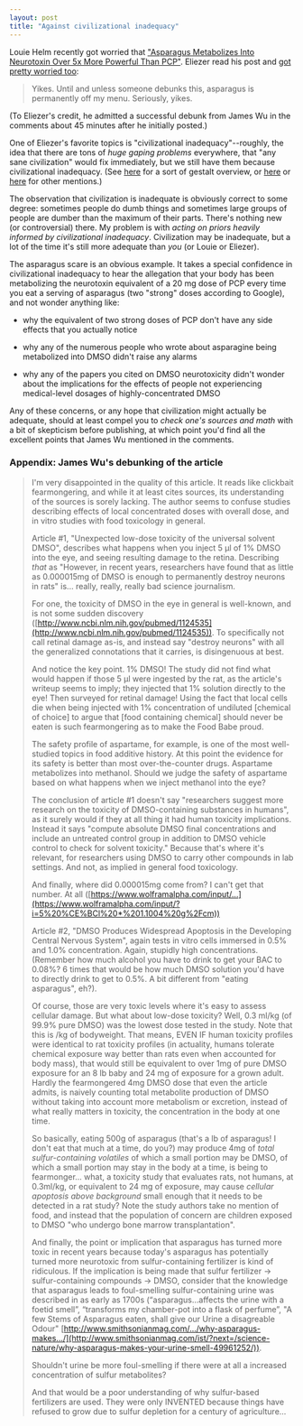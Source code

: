 ```yaml
---
layout: post
title: "Against civilizational inadequacy"
---
```


Louie Helm recently got worried that ["Asparagus Metabolizes Into Neurotoxin Over 5x More Powerful Than PCP"](http://rockstarresearch.com/asparagus-metabolizes-into-neurotoxin-over-5x-more-powerful-than-pcp/). Eliezer read his post and [got pretty worried too](https://www.facebook.com/yudkowsky/posts/10153417840014228?pnref=story):

> Yikes. Until and unless someone debunks this, asparagus is permanently off my menu. Seriously, yikes.

(To Eliezer's credit, he admitted a successful debunk from James Wu in the comments about 45 minutes after he initially posted.)

One of Eliezer's favorite topics is "civilizational inadequacy"--roughly, the idea that there are tons of *huge gaping problems* everywhere, that "any sane civilization" would fix immediately, but we still have them because civilizational inadequacy. (See [here](http://yudkowsky.tumblr.com/post/81447230971/my-april-fools-day-confession) for a sort of gestalt overview, or [here](https://intelligence.org/2014/10/16/agi-outcomes-civilizational-competence/) or [here](http://yudkowsky.tumblr.com/writing/inexploitability) for other mentions.)

The observation that civilization is inadequate is obviously correct to some degree: sometimes people do dumb things and sometimes large groups of people are dumber than the maximum of their parts. There's nothing new (or controversial) there. My problem is with *acting on priors heavily informed by civilizational inadequacy*. Civilization may be inadequate, but a lot of the time it's still more adequate than *you* (or Louie or Eliezer).

The asparagus scare is an obvious example. It takes a special confidence in civilizational inadequacy to hear the allegation that your body has been metabolizing the neurotoxin equivalent of a 20 mg dose of PCP every time you eat a serving of asparagus (two "strong" doses according to Google), and not wonder anything like:

- why the equivalent of two strong doses of PCP don't have any side effects that you actually notice

- why any of the numerous people who wrote about asparagine being metabolized into DMSO didn't raise any alarms

- why any of the papers you cited on DMSO neurotoxicity didn't wonder about the implications for the effects of people not experiencing medical-level dosages of highly-concentrated DMSO

Any of these concerns, or any hope that civilization might actually be adequate, should at least compel you to *check one's sources and math* with a bit of skepticism before publishing, at which point you'd find all the excellent points that James Wu mentioned in the comments.

### Appendix: James Wu's debunking of the article

> I'm very disappointed in the quality of this article. It reads like clickbait fearmongering, and while it at least cites sources, its understanding of the sources is sorely lacking. The author seems to confuse studies describing effects of local concentrated doses with overall dose, and in vitro studies with food toxicology in general.
>
> Article #1, "Unexpected low-dose toxicity of the universal solvent DMSO", describes what happens when you inject 5 μl of 1% DMSO into the eye, and seeing resulting damage to the retina. Describing *that* as "However, in recent years, researchers have found that as little as 0.000015mg of DMSO is enough to permanently destroy neurons in rats" is... really, really, really bad science journalism.
> 
> For one, the toxicity of DMSO in the eye in general is well-known, and is not some sudden discovery ([http://www.ncbi.nlm.nih.gov/pubmed/1124535](http://www.ncbi.nlm.nih.gov/pubmed/1124535)). To specifically not call retinal damage as-is, and instead say "destroy neurons" with all the generalized connotations that it carries, is disingenuous at best.
> 
> And notice the key point. 1% DMSO! The study did not find what would happen if those 5 μl were ingested by the rat, as the article's writeup seems to imply; they injected that 1% solution directly to the eye! Then surveyed for retinal damage! Using the fact that local cells die when being injected with 1% concentration of undiluted [chemical of choice] to argue that [food containing chemical] should never be eaten is such fearmongering as to make the Food Babe proud.
> 
> The safety profile of aspartame, for example, is one of the most well-studied topics in food additive history. At this point the evidence for its safety is better than most over-the-counter drugs. Aspartame metabolizes into methanol. Should we judge the safety of aspartame based on what happens when we inject methanol into the eye?
> 
> The conclusion of article #1 doesn't say "researchers suggest more research on the toxicity of DMSO-containing substances in humans", as it surely would if they at all thing it had human toxicity implications. Instead it says "compute absolute DMSO final concentrations and include an untreated control group in addition to DMSO vehicle control to check for solvent toxicity." Because that's where it's relevant, for researchers using DMSO to carry other compounds in lab settings. And not, as implied in general food toxicology.
> 
> And finally, where did 0.000015mg come from? I can't get that number. At all ([https://www.wolframalpha.com/input/...](https://www.wolframalpha.com/input/?i=5%20%CE%BCl%20*%201.1004%20g%2Fcm))
> 
> Article #2, "DMSO Produces Widespread Apoptosis in the Developing Central Nervous System", again tests in vitro cells immersed in 0.5% and 1.0% concentration. Again, stupidly high concentrations. (Remember how much alcohol you have to drink to get your BAC to 0.08%? 6 times that would be how much DMSO solution you'd have to directly drink to get to 0.5%. A bit different from "eating asparagus", eh?).
> 
> Of course, those are very toxic levels where it's easy to assess cellular damage. But what about low-dose toxicity? Well, 0.3 ml/kg (of 99.9% pure DMSO) was the lowest dose tested in the study. Note that this is /kg of bodyweight. That means, EVEN IF human toxicity profiles were identical to rat toxicity profiles (in actuality, humans tolerate chemical exposure way better than rats even when accounted for body mass), that would still be equivalent to over 1mg of pure DMSO exposure for an 8 lb baby and 24 mg of exposure for a grown adult. Hardly the fearmongered 4mg DMSO dose that even the article admits, is naively counting total metabolite production of DMSO without taking into account more metabolism or excretion, instead of what really matters in toxicity, the concentration in the body at one time.
> 
> So basically, eating 500g of asparagus (that's a lb of asparagus! I don't eat that much at a time, do you?) may produce 4mg of *total sulfur-containing volatiles* of which a small portion may be DMSO, of which a small portion may stay in the body at a time, is being to fearmonger... what, a toxicity study that evaluates rats, not humans, at 0.3ml/kg, or equivalent to 24 mg of exposure, may cause *cellular apoptosis above background* small enough that it needs to be detected in a rat study? Note the study authors take no mention of food, and instead that the population of concern are children exposed to DMSO "who undergo bone marrow transplantation".
> 
> And finally, the point or implication that asparagus has turned more toxic in recent years because today's asparagus has potentially turned more neurotoxic from sulfur-containing fertilizer is kind of ridiculous. If the implication is being made that sulfur fertilizer -> sulfur-containing compounds -> DMSO, consider that the knowledge that asparagus leads to foul-smelling sulfur-containing urine was described in as early as 1700s (“asparagus…affects the urine with a foetid smell”, “transforms my chamber-pot into a flask of perfume”, "A few Stems of Asparagus eaten, shall give our Urine a disagreable Odour" [http://www.smithsonianmag.com/.../why-asparagus-makes.../](http://www.smithsonianmag.com/ist/?next=/science-nature/why-asparagus-makes-your-urine-smell-49961252/)).
> 
> Shouldn't urine be more foul-smelling if there were at all a increased concentration of sulfur metabolites?
> 
> And that would be a poor understanding of why sulfur-based fertilizers are used. They were only INVENTED because things have refused to grow due to sulfur depletion for a century of agriculture...
